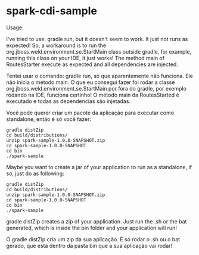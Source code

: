 spark-cdi-sample
================

Usage:

I've tried to use: gradle run, but it doesn't seem to work. It just not runs as expected!
So, a workaround is to run the org.jboss.weld.environment.se.StartMain class outside gradle, for example, running this class on your IDE, it just works! The method main of RoutesStarter execute as expected and all dependencies are injected.

Tentei usar o comando: gradle run, só que aparentemente não funciona. Ele não inicia o método main.
O que eu consegui fazer foi rodar a classe org.jboss.weld.environment.se.StartMain por fora do gradle, por exemplo rodando na IDE, funciona certinho! O método main da RoutesStarted é executado e todas as dependencias são injetadas.

Você pode querer criar um pacote da aplicação para executar como standalone, então é só você fazer:

```
gradle distZip
cd build/distributions/  
unzip spark-sample-1.0.0-SNAPSHOT.zip
cd spark-sample-1.0.0-SNAPSHOT
cd bin
./spark-sample
```

Maybe you want to create a jar of your application to run as a standalone, if so, just do as following:

```
gradle distZip
cd build/distributions/  
unzip spark-sample-1.0.0-SNAPSHOT.zip
cd spark-sample-1.0.0-SNAPSHOT
cd bin
./spark-sample
```

gradle distZip creates a zip of your application. Just run the .sh or the bat generated, which is inside the bin folder and your application will run!

O gradle distZip cria um zip da sua aplicação. É só rodar o .sh ou o bat gerado, que está dentro da pasta bin que a sua aplicação vai rodar!